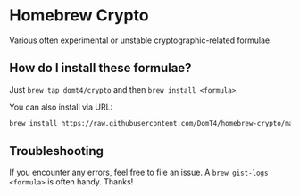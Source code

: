 # Homebrew Crypto

Various often experimental or unstable cryptographic-related formulae.

## How do I install these formulae?

Just `brew tap domt4/crypto` and then `brew install <formula>`.

You can also install via URL:

```bash
brew install https://raw.githubusercontent.com/DomT4/homebrew-crypto/master/Formula/<formula>.rb
```

## Troubleshooting

If you encounter any errors, feel free to file an issue. A `brew gist-logs <formula>` is often handy. Thanks!
